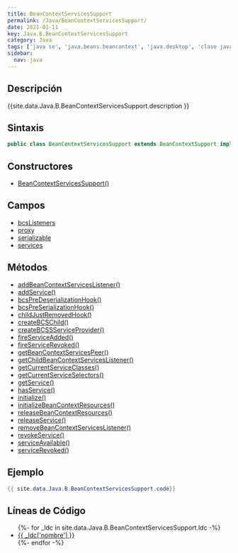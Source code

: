 ```yaml
---
title: BeanContextServicesSupport
permalink: /Java/BeanContextServicesSupport/
date: 2021-01-11
key: Java.B.BeanContextServicesSupport
category: Java
tags: ['java se', 'java.beans.beancontext', 'java.desktop', 'clase java', 'Java 1.2']
sidebar: 
  nav: java
---
```


## Descripción
{{site.data.Java.B.BeanContextServicesSupport.description }}

## Sintaxis
~~~java
public class BeanContextServicesSupport extends BeanContextSupport implements BeanContextServices
~~~

## Constructores
* [BeanContextServicesSupport()](/Java/BeanContextServicesSupport/BeanContextServicesSupport/)

## Campos
* [bcsListeners](/Java/BeanContextServicesSupport/bcsListeners)
* [proxy](/Java/BeanContextServicesSupport/proxy)
* [serializable](/Java/BeanContextServicesSupport/serializable)
* [services](/Java/BeanContextServicesSupport/services)

## Métodos
* [addBeanContextServicesListener()](/Java/BeanContextServicesSupport/addBeanContextServicesListener)
* [addService()](/Java/BeanContextServicesSupport/addService)
* [bcsPreDeserializationHook()](/Java/BeanContextServicesSupport/bcsPreDeserializationHook)
* [bcsPreSerializationHook()](/Java/BeanContextServicesSupport/bcsPreSerializationHook)
* [childJustRemovedHook()](/Java/BeanContextServicesSupport/childJustRemovedHook)
* [createBCSChild()](/Java/BeanContextServicesSupport/createBCSChild)
* [createBCSSServiceProvider()](/Java/BeanContextServicesSupport/createBCSSServiceProvider)
* [fireServiceAdded()](/Java/BeanContextServicesSupport/fireServiceAdded)
* [fireServiceRevoked()](/Java/BeanContextServicesSupport/fireServiceRevoked)
* [getBeanContextServicesPeer()](/Java/BeanContextServicesSupport/getBeanContextServicesPeer)
* [getChildBeanContextServicesListener()](/Java/BeanContextServicesSupport/getChildBeanContextServicesListener)
* [getCurrentServiceClasses()](/Java/BeanContextServicesSupport/getCurrentServiceClasses)
* [getCurrentServiceSelectors()](/Java/BeanContextServicesSupport/getCurrentServiceSelectors)
* [getService()](/Java/BeanContextServicesSupport/getService)
* [hasService()](/Java/BeanContextServicesSupport/hasService)
* [initialize()](/Java/BeanContextServicesSupport/initialize)
* [initializeBeanContextResources()](/Java/BeanContextServicesSupport/initializeBeanContextResources)
* [releaseBeanContextResources()](/Java/BeanContextServicesSupport/releaseBeanContextResources)
* [releaseService()](/Java/BeanContextServicesSupport/releaseService)
* [removeBeanContextServicesListener()](/Java/BeanContextServicesSupport/removeBeanContextServicesListener)
* [revokeService()](/Java/BeanContextServicesSupport/revokeService)
* [serviceAvailable()](/Java/BeanContextServicesSupport/serviceAvailable)
* [serviceRevoked()](/Java/BeanContextServicesSupport/serviceRevoked)

## Ejemplo
~~~java
{{ site.data.Java.B.BeanContextServicesSupport.code}}
~~~

## Líneas de Código
<ul>
{%- for _ldc in site.data.Java.B.BeanContextServicesSupport.ldc -%}
   <li>
       <a href="{{_ldc['url'] }}">{{ _ldc['nombre'] }}</a>
   </li>
{%- endfor -%}
</ul>
